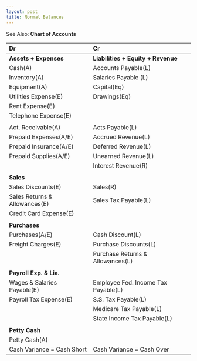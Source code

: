 ```yaml
---
layout: post
title: Normal Balances
---
```



See Also: **Chart of Accounts**

| Dr | Cr |
|:-|:-|
|**Assets + Expenses**|**Liabilities + Equity + Revenue**|
|Cash(A)|Accounts Payable(L)| 
|Inventory(A)|Salaries Payable (L)|
|Equipment(A)|Capital(Eq)|
|Utilities Expense(E)|Drawings(Eq)|
|Rent Expense(E)||
|Telephone Expense(E)||
|||
|Act. Receivable(A)|Acts Payable(L)|
|Prepaid Expenses(A/E)|Accrued Revenue(L)|
|Prepaid Insurance(A/E)|Deferred Revenue(L)|
|Prepaid Supplies(A/E)|Unearned Revenue(L)|
||Interest Revenue(R)|
|||
|**Sales**||
|Sales Discounts(E)|Sales(R)|
|Sales Returns & Allowances(E)|Sales Tax Payable(L)|
|Credit Card Expense(E)||
|||
|**Purchases**||
|Purchases(A/E)|Cash Discount(L)|
|Freight Charges(E)|Purchase Discounts(L)|
||Purchase Returns & Allowances(L)|
|||
|**Payroll Exp. & Lia.**||
|Wages & Salaries Payable(E)|Employee Fed. Income Tax Payable(L)|
|Payroll Tax Expense(E)|S.S. Tax Payable(L)|
||Medicare Tax Payable(L)|
||State Income Tax Payable(L)|
|||
|**Petty Cash**||
|Petty Cash(A)||
|Cash Variance = Cash Short|Cash Variance = Cash Over|


